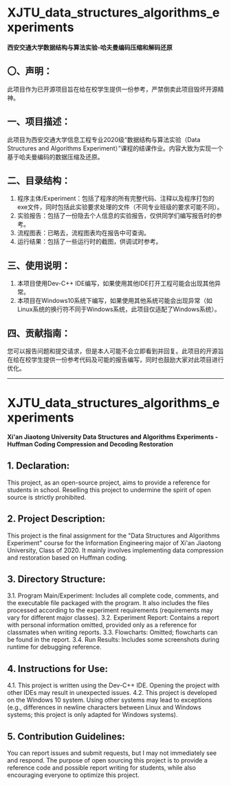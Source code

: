 # XJTU_data_structures_algorithms_experiments

**西安交通大学数据结构与算法实验-哈夫曼编码压缩和解码还原**

## 〇、声明：
此项目作为已开源项目旨在给在校学生提供一份参考，严禁倒卖此项目毁坏开源精神。

## 一、项目描述： 
此项目为西安交通大学信息工程专业2020级“数据结构与算法实验（Data Structures and Algorithms Experiment）”课程的结课作业。内容大致为实现一个基于哈夫曼编码的数据压缩及还原。

## 二、目录结构： 
1. 程序主体/Experiment：包括了程序的所有完整代码、注释以及程序打包的exe文件，同时包括此实验要求处理的文件（不同专业班级的要求可能不同）。
2. 实验报告：包括了一份隐去个人信息的实验报告，仅供同学们编写报告时的参考。
3. 流程图表：已略去，流程图表均在报告中可查询。
4. 运行结果：包括了一些运行时的截图，供调试时参考。

## 三、使用说明： 
1. 本项目使用Dev-C++ IDE编写，如果使用其他IDE打开工程可能会出现其他异常。
2. 本项目在Windows10系统下编写，如果使用其他系统可能会出现异常（如Linux系统的换行符不同于Windows系统，此项目仅适配了Windows系统）。

## 四、贡献指南： 
您可以报告问题和提交请求，但是本人可能不会立即看到并回复。此项目的开源旨在给在校学生提供一份参考代码及可能的报告编写，同时也鼓励大家对此项目进行优化。

---

# XJTU_data_structures_algorithms_experiments
**Xi'an Jiaotong University Data Structures and Algorithms Experiments - Huffman Coding Compression and Decoding Restoration**

## 1. Declaration:
This project, as an open-source project, aims to provide a reference for students in school. Reselling this project to undermine the spirit of open source is strictly prohibited.

## 2. Project Description:
This project is the final assignment for the "Data Structures and Algorithms Experiment" course for the Information Engineering major of Xi'an Jiaotong University, Class of 2020. It mainly involves implementing data compression and restoration based on Huffman coding.

## 3. Directory Structure:
3.1. Program Main/Experiment: Includes all complete code, comments, and the executable file packaged with the program. It also includes the files processed according to the experiment requirements (requirements may vary for different major classes).
3.2. Experiment Report: Contains a report with personal information omitted, provided only as a reference for classmates when writing reports.
3.3. Flowcharts: Omitted; flowcharts can be found in the report.
3.4. Run Results: Includes some screenshots during runtime for debugging reference.

## 4. Instructions for Use:
4.1. This project is written using the Dev-C++ IDE. Opening the project with other IDEs may result in unexpected issues.
4.2. This project is developed on the Windows 10 system. Using other systems may lead to exceptions (e.g., differences in newline characters between Linux and Windows systems; this project is only adapted for Windows systems).

## 5. Contribution Guidelines:
You can report issues and submit requests, but I may not immediately see and respond. The purpose of open sourcing this project is to provide a reference code and possible report writing for students, while also encouraging everyone to optimize this project.
